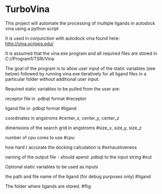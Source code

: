 # TurboVina
This project will automate the processing of multiple ligands in autodock vina using a python script

It is used in conjunction with autodock vina found here: http://vina.scripps.edu/

It is assumed that the vina.exe program and all required files are stored in C://Program1/TSRI/Vina

The goal of the program is to allow user input of the static variables (see below) followed by running vina.exe iteratively for all ligand files in a particular folder without additional user input.  

Required static variables to be pulled from the user are:

receptor file in .pdbqt format
#receptor

ligand file in .pdbqt format
#ligand 

coordinates in angstroms
#center_x, center_y, center_z

dimensions of the search grid in angstroms
#size_x, size_y, size_z

number of cpu cores to use
#cpu

how hard / accurate the docking calculation is
#exhaustiveness

naming of the output file - should apend .pdbqt to the input string
#out

Optional static variables to be used as inputs

the path and file name of the ligand (for debug purposes only)
#ligand

The folder where ligands are stored.
#flig
